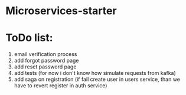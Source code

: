 # Microservices-starter

# ToDo list:
1) email verification process
2) add forgot password page
3) add reset password page
4) add tests (for now i don't know how simulate requests from kafka)
5) add saga on registration (if fail create user in users service, than we have to revert register in auth service)